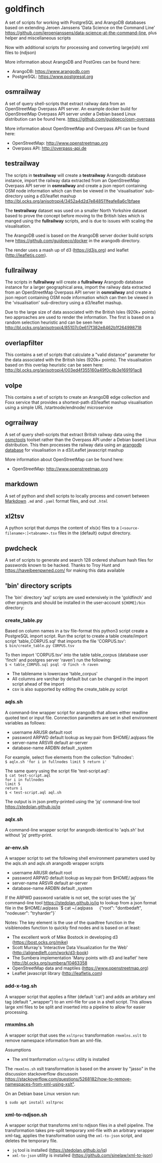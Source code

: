 # goldfinch
A set of scripts for working with PostgreSQL and ArangoDB databases based on extending Jeroen Janssens 'Data Science on the Command Line' https://github.com/jeroenjanssens/data-science-at-the-command-line, plus helper and miscellaneous scripts

Now with additional scripts for processing and converting large(ish) xml files to (ndjson)

More information about ArangoDB and PostGres can be found here:
 * ArangoDB: https://www.arangodb.com
 * PostgreSQL: https://www.postgresql.org
 
## osmrailway

A set of query shell-scripts that extract railway data from an OpenStreetMap Overpass API server. An example docker build for OpenStreetMap Overpass API server under a Debian based Linux distribution can be found here. https://github.com/guidoeco/osm-overpass

More information about OpenStreetMap and Overpass API can be found here:
  * OpenStreetMap: http://www.openstreetmap.org
  * Overpass API: http://overpass-api.de

## testrailway

The scripts in **testrailway** will create a **testrailway** Arangodb database instance, import the railway data extracted from an OpenStreetMap Overpass API server in **osmrailway** and create a json report containing OSM node information which can then be viewed in the 'visualisation' sub-directory using a d3/leaflet mashup http://bl.ocks.org/anisotropi4/3452a4d2d7e848511feafe8a6c1bfaee

The **testrailway** dataset was used on a smaller North Yorkshire dataset based to prove the concept before moving to the British Isles which is manged using the **fullrailway** scripts, and is due to issues with scaling the visualisation.

The ArangoDB used is based on the ArangoDB server docker build scripts here https://github.com/guidoeco/docker in the arangodb directory.

The render uses a mash up of d3 (https://d3js.org) and leaflet (http://leafletjs.com).

## fullrailway

The scripts in **fullrailway** will create a **fullrailway** Arangodb database instance for a larger geographical area, import the railway data extracted from an OpenStreetMap Overpass API server in **osmrailway** and create a json report containing OSM node information which can then be viewed in the 'visualisation' sub-directory using a d3/leaflet mashup. 

Due to the large size of data associated with the British Isles (920k+ points) two approaches are used to render the information. The first is based on a random selection heuristic and can be seen here http://bl.ocks.org/anisotropi4/85107c0e617f382e8462b1f264998718 

## overlapfilter

This contains a set of scripts that calculate a "valid distance" parameter for the data associated with the British Isles (920k+ points). The visualisation based on this overlap heuristic can be seen here: http://bl.ocks.org/anisotropi4/003ed4f355160a49f0c4b3e169191ac8

## volpe

This contains a set of scripts to create an ArangoDB edge collection and Foxx service that provides a shortest-path d3/leaflet mashup visualisation using a simple URL /startnode/endnode/ microservice

## ogrrailway

A set of query shell-scripts that extract British railway data using the [osmctools](https://gitlab.com/osm-c-tools/osmctools) toolset rather than the Overpass API under a Debian based Linux distribution. This then processes the railway data using an [arangodb database](https://www.arangodb.com/) for visualisation in a d3/Leaflet javascript mashup

More information about OpenStreetMap can be found here:
  * OpenStreetMap: http://www.openstreetmap.org

## markdown

A set of python and shell scripts to locally process and convert between [Markdown](https://daringfireball.net/projects/markdown) `.md` and `.yaml` format files, and out `.html`

## xl2tsv

A python script that dumps the content of xls(x) files to a `[<source-filename>:]<tabname>.tsv` files in the (default) output directory.


## pwdcheck

A set of scripts to generate and search 128 ordered sha1sum hash files for passwords known to be hacked. Thanks to Troy Hunt and https://haveibeenpwned.com/ for making this data available

## 'bin' directory scripts  

The 'bin' directory 'aql' scripts are used extensively in the 'goldfinch' and other projects and should be installed in the user-account `${HOME}/bin` directory:

### **create_table.py**

Based on column names in a tsv file-format this python3 script create a PostgreSQL import script. Run the script to create a table create/import script 'table_CORPUS.sql' that imports the file 'CORPUS.tsv':  
`$ bin/create_table.py CORPUS.tsv`

 To then import 'CORPUS.tsv' into the table table_corpus (database user 'finch' and postgres server 'raven') run the following:  
`$ < table_CORPUS.sql psql -U finch -h raven` 
 * The tablename is lowercase 'table_corpus'
 * All columns are varchar by default but can be changed in the import script ahead of the import  
 * csv is also supported by editing the create_table.py script

### **aqls.sh**  
A command-line wrapper script for arangodb that allows either readline quoted text or input file. Connection parameters are set in shell environment variables as follows:
* username      ARUSR default root
* password      ARPWD default lookup as key:pair from $HOME/.aqlpass file
* server-name   ARSVR default ar-server
* database-name ARDBN default _system

 For example, select five elements from the collection 'fullnodes':  
`$ aqlx.sh 'for i in fullnodes limit 5 return i'`  

 The same query using the script file 'test-script.aql':  
`$ cat test-script.aql`  
`for i in fullnodes`  
`limit 5`  
`return i`  
`$ < test-script.aql aql.sh`

The output is in json pretty-printed using the 'jq' command-line tool https://stedolan.github.io/jq

### **aqlx.sh**  
A command-line wrapper script for arangodb identical to 'aqls.sh' but without 'jq' pretty-print.  

### **ar-env.sh**  
A wrapper script to set the following shell environment parameters used by the aqls.sh and aqlx.sh arangodb wrapper scripts
* username      ARUSR default root  
* password      ARPWD default lookup as key:pair from $HOME/.aqlpass file  
* server-name   ARSVR default ar-server  
* database-name ARDBN default _system  

If the ARPWD password variable is not set, the script uses the 'jq' command-line tool https://stedolan.github.io/jq to lookup from a json format file in the $HOME/.aqlpass  
`$ cat ~/.aqlpass`  
`{"root": "dontbedaft", "nodeuser": "tryharder"}`  

Notes: The key element is the use of the quadtree function in the visiblenodes function to quickly find nodes and is based on at least:  
 * The excellent work of Mike Bostock in developing d3 (<https://bost.ocks.org/mike>)  
 * Scott Murray's 'Interactive Data Visualization for the Web' (<http://alignedleft.com/work/d3-book>)  
 * The Sumbera implementation 'Many points with d3 and leaflet' here <http://bl.ocks.org/sumbera/10463358>
 * OpenStreetMap data and maptiles (<https://www.openstreetmap.org>)  
 * Leaflet javascript library (<http://leafletjs.com>)  

### **add-x-tag.sh**
A wrapper script that applies a filter (default 'cat') and adds an arbitary xml tag (default "_wrapper") to an xml-file for use in a shell script. This allows large xml files to be split and inserted into a pipeline to allow for easier processing.

### **rmxmlns.sh**
A wrapper script that uses the `xsltproc` transformation `rmxmlns.xslt` to remove namespace information from an xml-file.

Assumptions
  * The xml tranformation `xsltproc` utility is installed

The `rmxmlns.sh` xslt transformation is based on the answer by "jasso" in the discussion stackoverflow discussoin <https://stackoverflow.com/questions/5268182/how-to-remove-namespaces-from-xml-using-xslt">.

   On an Debian base Linux version run:

  `$ sudo apt install xsltproc`

  
### **xml-to-ndjson.sh**
A wrapper script that transforms xml to ndjson files in a shell pipeline. The transformation takes pre-split temporary xml-file with an arbitrary wrapper xml-tag, applies the transformation using the `xml-to-json` script, and deletes the temporary file. 

  * `jq` tool is installed (<https://stedolan.github.io/jq>)
  * `xml-to-json` utility is installed (<https://github.com/sinelaw/xml-to-json>)
